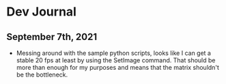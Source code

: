 # Dev Journal

## September 7th, 2021

- Messing around with the sample python scripts, looks like I can get a stable 20 fps at least by using the SetImage command. That should be more than enough for my purposes and means that the matrix shouldn't be the bottleneck.
